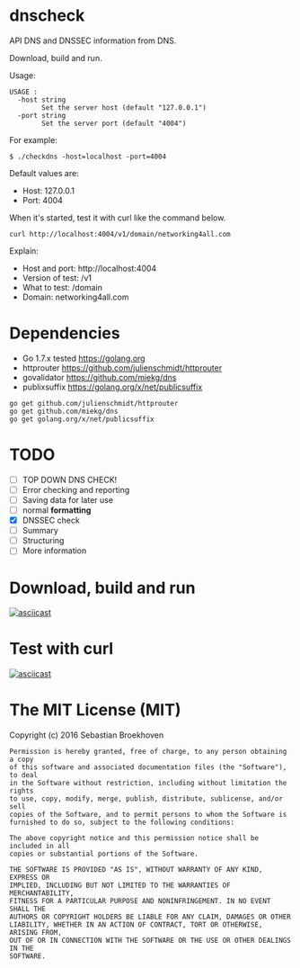 # dnscheck

API DNS and DNSSEC information from DNS.

Download, build and run.

Usage:
```
USAGE :
  -host string
    	Set the server host (default "127.0.0.1")
  -port string
    	Set the server port (default "4004")
```

For example:
```
$ ./checkdns -host=localhost -port=4004
```

Default values are:
* Host: 127.0.0.1
* Port: 4004

When it's started, test it with curl like the command below.

```
curl http://localhost:4004/v1/domain/networking4all.com
```

Explain:
* Host and port: http://localhost:4004
* Version of test: /v1
* What to test: /domain
* Domain: networking4all.com

# Dependencies

 * Go 1.7.x tested https://golang.org
 * httprouter https://github.com/julienschmidt/httprouter
 * govalidator https://github.com/miekg/dns
 * publixsuffix https://golang.org/x/net/publicsuffix

```
go get github.com/julienschmidt/httprouter
go get github.com/miekg/dns
go get golang.org/x/net/publicsuffix
```
# TODO

- [ ] TOP DOWN DNS CHECK!
- [ ] Error checking and reporting
- [ ] Saving data for later use
- [ ] normal **formatting**
- [x] DNSSEC check
- [ ] Summary
- [ ] Structuring
- [ ] More information

# Download, build and run
[![asciicast](https://asciinema.org/a/94021.png)](https://asciinema.org/a/94021)

# Test with curl
[![asciicast](https://asciinema.org/a/94022.png)](https://asciinema.org/a/94022)

# The MIT License (MIT)

Copyright (c) 2016 Sebastian Broekhoven
~~~
Permission is hereby granted, free of charge, to any person obtaining a copy
of this software and associated documentation files (the "Software"), to deal
in the Software without restriction, including without limitation the rights
to use, copy, modify, merge, publish, distribute, sublicense, and/or sell
copies of the Software, and to permit persons to whom the Software is
furnished to do so, subject to the following conditions:

The above copyright notice and this permission notice shall be included in all
copies or substantial portions of the Software.

THE SOFTWARE IS PROVIDED "AS IS", WITHOUT WARRANTY OF ANY KIND, EXPRESS OR
IMPLIED, INCLUDING BUT NOT LIMITED TO THE WARRANTIES OF MERCHANTABILITY,
FITNESS FOR A PARTICULAR PURPOSE AND NONINFRINGEMENT. IN NO EVENT SHALL THE
AUTHORS OR COPYRIGHT HOLDERS BE LIABLE FOR ANY CLAIM, DAMAGES OR OTHER
LIABILITY, WHETHER IN AN ACTION OF CONTRACT, TORT OR OTHERWISE, ARISING FROM,
OUT OF OR IN CONNECTION WITH THE SOFTWARE OR THE USE OR OTHER DEALINGS IN THE
SOFTWARE.
~~~